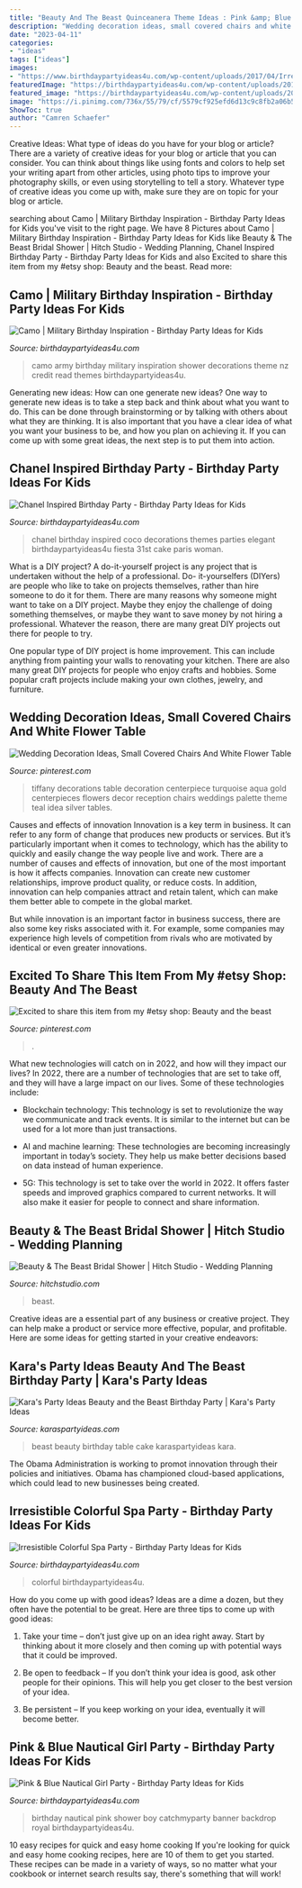 ```yaml
---
title: "Beauty And The Beast Quinceanera Theme Ideas : Pink &amp; Blue Nautical Girl Party"
description: "Wedding decoration ideas, small covered chairs and white flower table"
date: "2023-04-11"
categories:
- "ideas"
tags: ["ideas"]
images:
- "https://www.birthdaypartyideas4u.com/wp-content/uploads/2017/04/Irresistible-Colorful-Spa-Party-Towels-600x899.jpg"
featuredImage: "https://birthdaypartyideas4u.com/wp-content/uploads/2015/01/Pink-Blue-Nautical-Girl-birthday-party-ideas.jpg"
featured_image: "https://birthdaypartyideas4u.com/wp-content/uploads/2018/05/camo-army-party.jpg"
image: "https://i.pinimg.com/736x/55/79/cf/5579cf925efd6d13c9c8fb2a06b520f4.jpg"
ShowToc: true
author: "Camren Schaefer"
---
```



Creative Ideas: What type of ideas do you have for your blog or article?
There are a variety of creative ideas for your blog or article that you can consider. You can think about things like using fonts and colors to help set your writing apart from other articles, using photo tips to improve your photography skills, or even using storytelling to tell a story. Whatever type of creative ideas you come up with, make sure they are on topic for your blog or article.

	

		
searching about Camo | Military Birthday Inspiration - Birthday Party Ideas for Kids you've visit to the right page. We have 8 Pictures about Camo | Military Birthday Inspiration - Birthday Party Ideas for Kids like Beauty &amp; The Beast Bridal Shower | Hitch Studio - Wedding Planning, Chanel Inspired Birthday Party - Birthday Party Ideas for Kids and also Excited to share this item from my #etsy shop: Beauty and the beast. Read more:
		
    
## Camo | Military Birthday Inspiration - Birthday Party Ideas For Kids

<img loading=lazy src="https://birthdaypartyideas4u.com/wp-content/uploads/2018/05/camo-army-party.jpg" onerror="this.onerror=null;this.src='https://tse3.mm.bing.net/th?id=OIP.tIt7U4RMW-4ibjj2-iXAagHaLZ&amp;pid=15.1';" alt="Camo | Military Birthday Inspiration - Birthday Party Ideas for Kids">

_Source: birthdaypartyideas4u.com_

>camo army birthday military inspiration shower decorations theme nz credit read themes birthdaypartyideas4u. 

	

Generating new ideas: How can one generate new ideas?
One way to generate new ideas is to take a step back and think about what you want to do. This can be done through brainstorming or by talking with others about what they are thinking. It is also important that you have a clear idea of what you want your business to be, and how you plan on achieving it. If you can come up with some great ideas, the next step is to put them into action.

    
## Chanel Inspired Birthday Party - Birthday Party Ideas For Kids

<img loading=lazy src="https://www.birthdaypartyideas4u.com/wp-content/uploads/2015/12/COCO-Chanel-inspired-birthday-party-decorations-550x733.jpg" onerror="this.onerror=null;this.src='https://tse3.mm.bing.net/th?id=OIP.V4qfSKxScqV_7OffCmwbogHaJ3&amp;pid=15.1';" alt="Chanel Inspired Birthday Party - Birthday Party Ideas for Kids">

_Source: birthdaypartyideas4u.com_

>chanel birthday inspired coco decorations themes parties elegant birthdaypartyideas4u fiesta 31st cake paris woman. 

	

What is a DIY project?
A do-it-yourself project is any project that is undertaken without the help of a professional. Do- it-yourselfers (DIYers) are people who like to take on projects themselves, rather than hire someone to do it for them.
There are many reasons why someone might want to take on a DIY project. Maybe they enjoy the challenge of doing something themselves, or maybe they want to save money by not hiring a professional. Whatever the reason, there are many great DIY projects out there for people to try.

One popular type of DIY project is home improvement. This can include anything from painting your walls to renovating your kitchen. There are also many great DIY projects for people who enjoy crafts and hobbies. Some popular craft projects include making your own clothes, jewelry, and furniture.

    
## Wedding Decoration Ideas, Small Covered Chairs And White Flower Table

<img loading=lazy src="https://i.pinimg.com/736x/5e/76/14/5e761464b127389143fc86831921e5ad--tiffany-blue-weddings-turquoise-weddings.jpg" onerror="this.onerror=null;this.src='https://tse2.mm.bing.net/th?id=OIP.Ii_zaG003qqlvw5e8yFfsgDLEy&amp;pid=15.1';" alt="Wedding Decoration Ideas, Small Covered Chairs And White Flower Table">

_Source: pinterest.com_

>tiffany decorations table decoration centerpiece turquoise aqua gold centerpieces flowers decor reception chairs weddings palette theme teal idea silver tables. 

	

Causes and effects of innovation
Innovation is a key term in business. It can refer to any form of change that produces new products or services. But it’s particularly important when it comes to technology, which has the ability to quickly and easily change the way people live and work.
There are a number of causes and effects of innovation, but one of the most important is how it affects companies. Innovation can create new customer relationships, improve product quality, or reduce costs. In addition, innovation can help companies attract and retain talent, which can make them better able to compete in the global market.

But while innovation is an important factor in business success, there are also some key risks associated with it. For example, some companies may experience high levels of competition from rivals who are motivated by identical or even greater innovations.

    
## Excited To Share This Item From My #etsy Shop: Beauty And The Beast

<img loading=lazy src="https://i.pinimg.com/736x/55/79/cf/5579cf925efd6d13c9c8fb2a06b520f4.jpg" onerror="this.onerror=null;this.src='https://tse4.mm.bing.net/th?id=OIP.8XrbVDra1ucUIRAt5OM9igHaJ3&amp;pid=15.1';" alt="Excited to share this item from my #etsy shop: Beauty and the beast">

_Source: pinterest.com_

>. 

	

What new technologies will catch on in 2022, and how will they impact our lives?
In 2022, there are a number of technologies that are set to take off, and they will have a large impact on our lives. Some of these technologies include: 
- Blockchain technology: This technology is set to revolutionize the way we communicate and track events. It is similar to the internet but can be used for a lot more than just transactions. 

- AI and machine learning: These technologies are becoming increasingly important in today’s society. They help us make better decisions based on data instead of human experience. 

- 5G: This technology is set to take over the world in 2022. It offers faster speeds and improved graphics compared to current networks. It will also make it easier for people to connect and share information.

    
## Beauty &amp; The Beast Bridal Shower | Hitch Studio - Wedding Planning

<img loading=lazy src="https://hitchstudio.com/wp-content/uploads/2018/08/BeautyTheBeast_WholeRoom5_web-768x1024.jpg" onerror="this.onerror=null;this.src='https://tse3.mm.bing.net/th?id=OIP.Qze6kDfmEKZVvFOT4VrDawHaJ4&amp;pid=15.1';" alt="Beauty &amp; The Beast Bridal Shower | Hitch Studio - Wedding Planning">

_Source: hitchstudio.com_

>beast. 

	

Creative ideas are a essential part of any business or creative project. They can help make a product or service more effective, popular, and profitable. Here are some ideas for getting started in your creative endeavors:

    
## Kara&#039;s Party Ideas Beauty And The Beast Birthday Party | Kara&#039;s Party Ideas

<img loading=lazy src="https://karaspartyideas.com/wp-content/uploads/2017/09/Beauty-and-the-Beast-Birthday-Party-via-Karas-Party-Ideas-KarasPartyIdeas.com17.jpg" onerror="this.onerror=null;this.src='https://tse4.mm.bing.net/th?id=OIP.jeOz2Yotrq6YYKddfK5ZfAHaLH&amp;pid=15.1';" alt="Kara&#039;s Party Ideas Beauty and the Beast Birthday Party | Kara&#039;s Party Ideas">

_Source: karaspartyideas.com_

>beast beauty birthday table cake karaspartyideas kara. 

	

The Obama Administration is working to promot innovation through their policies and initiatives. Obama has championed cloud-based applications, which could lead to new businesses being created.

    
## Irresistible Colorful Spa Party - Birthday Party Ideas For Kids

<img loading=lazy src="https://www.birthdaypartyideas4u.com/wp-content/uploads/2017/04/Irresistible-Colorful-Spa-Party-Towels-600x899.jpg" onerror="this.onerror=null;this.src='https://tse2.mm.bing.net/th?id=OIP.EBaoWaKdogTIzPLjGPWGOAHaLG&amp;pid=15.1';" alt="Irresistible Colorful Spa Party - Birthday Party Ideas for Kids">

_Source: birthdaypartyideas4u.com_

>colorful birthdaypartyideas4u. 

	

How do you come up with good ideas?
Ideas are a dime a dozen, but they often have the potential to be great. Here are three tips to come up with good ideas:
1. Take your time – don’t just give up on an idea right away. Start by thinking about it more closely and then coming up with potential ways that it could be improved.

2. Be open to feedback – If you don’t think your idea is good, ask other people for their opinions. This will help you get closer to the best version of your idea.

3. Be persistent – If you keep working on your idea, eventually it will become better.

    
## Pink &amp; Blue Nautical Girl Party - Birthday Party Ideas For Kids

<img loading=lazy src="https://birthdaypartyideas4u.com/wp-content/uploads/2015/01/Pink-Blue-Nautical-Girl-birthday-party-ideas.jpg" onerror="this.onerror=null;this.src='https://tse2.mm.bing.net/th?id=OIP.SHOpV-hYeAqe3i-lOaWsPAHaE8&amp;pid=15.1';" alt="Pink &amp; Blue Nautical Girl Party - Birthday Party Ideas for Kids">

_Source: birthdaypartyideas4u.com_

>birthday nautical pink shower boy catchmyparty banner backdrop royal birthdaypartyideas4u. 

	

10 easy recipes for quick and easy home cooking
If you're looking for quick and easy home cooking recipes, here are 10 of them to get you started. These recipes can be made in a variety of ways, so no matter what your cookbook or internet search results say, there's something that will work!

